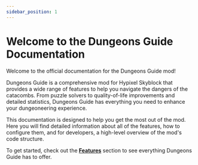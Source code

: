 ```yaml
---
sidebar_position: 1
---
```


# Welcome to the Dungeons Guide Documentation

Welcome to the official documentation for the Dungeons Guide mod!

Dungeons Guide is a comprehensive mod for Hypixel Skyblock that provides a wide range of features to help you navigate the dangers of the catacombs. From puzzle solvers to quality-of-life improvements and detailed statistics, Dungeons Guide has everything you need to enhance your dungeoneering experience.

This documentation is designed to help you get the most out of the mod. Here you will find detailed information about all of the features, how to configure them, and for developers, a high-level overview of the mod's code structure.

To get started, check out the **[Features](./features/solvers/blaze-solver.md)** section to see everything Dungeons Guide has to offer.